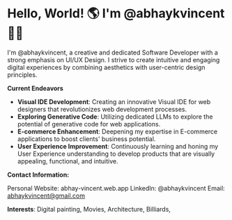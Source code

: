 # Hello, World! :earth_americas: I'm @abhaykvincent :man_technologist: 

I'm @abhaykvincent, a creative and dedicated Software Developer with a strong emphasis on UI/UX Design. I strive to create intuitive and engaging digital experiences by combining aesthetics with user-centric design principles.

**Current Endeavors**

* **Visual IDE Development**: Creating an innovative Visual IDE for web designers that revolutionizes web development processes.
* **Exploring Generative Code**: Utilizing dedicated LLMs to explore the potential of generative code for web applications.
* **E-commerce Enhancement**: Deepening my expertise in E-commerce applications to boost clients' business potential.
* **User Experience Improvement**: Continuously learning and honing my User Experience understanding to develop products that are visually appealing, functional, and intuitive.
  
**Contact Information:**

Personal Website: abhay-vincent.web.app
LinkedIn: @abhaykvincent
Email: abhaykvincent@gmail.com

**Interests**: Digital painting, Movies, Architecture, Billiards, 
